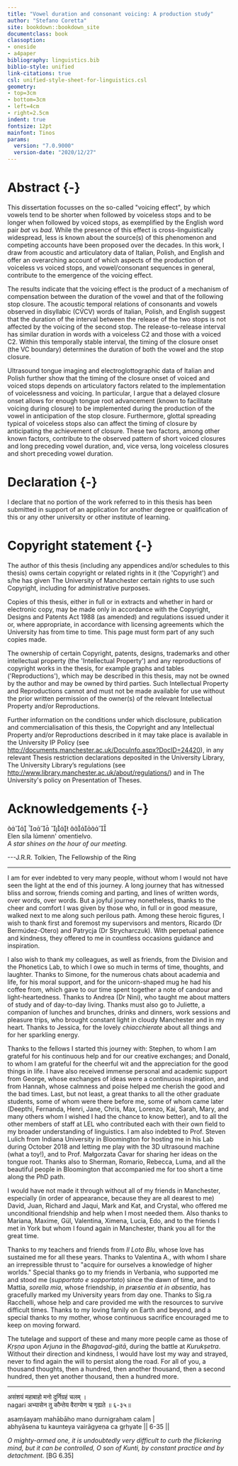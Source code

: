 ```yaml
---
title: "Vowel duration and consonant voicing: A production study"
author: "Stefano Coretta"
site: bookdown::bookdown_site
documentclass: book
classoption:
- oneside
- a4paper
bibliography: linguistics.bib
biblio-style: unified
link-citations: true
csl: unified-style-sheet-for-linguistics.csl
geometry:
- top=3cm
- bottom=3cm
- left=4cm
- right=2.5cm
indent: true
fontsize: 12pt
mainfont: Tinos
params:
  version: "7.0.9000"
  version-date: "2020/12/27"
---
```




# Abstract {-}

This dissertation focusses on the so-called "voicing effect", by which vowels tend to be shorter when followed by voiceless stops and to be longer when followed by voiced stops, as exemplified by the English word pair *bat* vs *bad*.
While the presence of this effect is cross-linguistically widespread, less is known about the source(s) of this phenomenon and competing accounts have been proposed over the decades.
In this work, I draw from acoustic and articulatory data of Italian, Polish, and English and offer an overarching account of which aspects of the production of voiceless vs voiced stops, and vowel/consonant sequences in general, contribute to the emergence of the voicing effect.

The results indicate that the voicing effect is the product of a mechanism of compensation between the duration of the vowel and that of the following stop closure.
The acoustic temporal relations of consonants and vowels observed in disyllabic (CV́CV) words of Italian, Polish, and English suggest that the duration of the interval between the release of the two stops is not affected by the voicing of the second stop.
The release-to-release interval has similar duration in words with a voiceless C2 and those with a voiced C2.
Within this temporally stable interval, the timing of the closure onset (the VC boundary) determines the duration of both the vowel and the stop closure.

Ultrasound tongue imaging and electroglottographic data of Italian and Polish further show that the timing of the closure onset of voiced and voiced stops depends on articulatory factors related to the implementation of voicelessness and voicing.
In particular, I argue that a delayed closure onset allows for enough tongue root advancement (known to facilitate voicing during closure) to be implemented during the production of the vowel in anticipation of the stop closure.
Furthermore, glottal spreading typical of voiceless stops also can affect the timing of closure by anticipating the achievement of closure.
These two factors, among other known factors, contribute to the observed pattern of short voiced closures and long preceding vowel duration, and, vice versa, long voiceless closures and short preceding vowel duration.

# Declaration {-}

I declare that no portion of the work referred to in this thesis has been submitted in support of an application for another degree or qualification of this or any other university or other institute of learning.

# Copyright statement {-}

The author of this thesis (including any appendices and/or schedules to this thesis) owns certain copyright or related rights in it (the 'Copyright') and s/he has given The University of Manchester certain rights to use such Copyright, including for administrative purposes.

Copies of this thesis, either in full or in extracts and whether in hard or electronic copy, may be made only in accordance with the Copyright, Designs and Patents Act 1988 (as amended) and regulations issued under it or, where appropriate, in accordance with licensing agreements which the University has from time to time. This page must form part of any such copies made.

The ownership of certain Copyright, patents, designs, trademarks and other intellectual property (the 'Intellectual Property') and any reproductions of copyright works in the thesis, for example graphs and tables ('Reproductions'), which may be described in this thesis, may not be owned by the author and may be owned by third parties. Such Intellectual Property and Reproductions cannot and must not be made available for use without the prior written permission of the owner(s) of the relevant Intellectual Property and/or Reproductions.

Further information on the conditions under which disclosure, publication and commercialisation of this thesis, the Copyright and any Intellectual Property and/or Reproductions described in it may take place is available in the University IP Policy (see <http://documents.manchester.ac.uk/DocuInfo.aspx?DocID=24420>), in any relevant Thesis restriction declarations deposited in the University Library, The University Library’s regulations (see <http://www.library.manchester.ac.uk/about/regulations/>) and in The University's policy on Presentation of Theses.

# Acknowledgements {-}


   \
Elen síla lúmenn' omentielvo.\
*A star shines on the hour of our meeting.*

---J.R.R. Tolkien, The Fellowship of the Ring

--------

I am for ever indebted to very many people, without whom I would not have seen the light at the end of this journey.
A long journey that has witnessed bliss and sorrow, friends coming and parting, and lines of written words, over words, over words.
But a joyful journey nonetheless, thanks to the cheer and comfort I was given by those who, in full or in good measure, walked next to me along such perilous path.
Among these heroic figures, I wish to thank first and foremost my supervisors and mentors, Ricardo (Dr Bermúdez-Otero) and Patrycja (Dr Strycharczuk).
With perpetual patience and kindness, they offered to me in countless occasions guidance and inspiration.

I also wish to thank my colleagues, as well as friends, from the Division and the Phonetics Lab, to which I owe so much in terms of time, thoughts, and laughter.
Thanks to Simone, for the numerous chats about academia and life, for his moral support, and for the unicorn-shaped mug he had his coffee from, which gave to our time spent together a note of candour and light-heartedness.
Thanks to Andrea (Dr Nini), who taught me about matters of study and of day-to-day living.
Thanks must also go to Juliette, a companion of lunches and brunches, drinks and dinners, work sessions and pleasure trips, who brought constant light in cloudy Manchester and in my heart.
Thanks to Jessica, for the lovely *chiacchierate* about all things and for her sparkling energy.

Thanks to the fellows I started this journey with: Stephen, to whom I am grateful for his continuous help and for our creative exchanges; and Donald, to whom I am grateful for the cheerful wit and the appreciation for the good things in life.
I have also received immense personal and academic support from George, whose exchanges of ideas were a continuous inspiration, and from Hannah, whose calmness and poise helped me cherish the good and the bad times.
Last, but not least, a great thanks to all the other graduate students, some of whom were there before me, some of whom came later (Deepthi, Fernanda, Henri, Jane, Chris, Max, Lorenzo, Kai, Sarah, Mary, and many others whom I wished I had the chance to know better), and to all the other members of staff at LEL who contributed each with their own field to my broader understanding of linguistics.
I am also indebted to Prof. Steven Lulich from Indiana University in Bloomington for hosting me in his Lab during October 2018 and letting me play with the 3D ultrasound machine (what a toy!), and to Prof. Małgorzata Ćavar for sharing her ideas on the tongue root.
Thanks also to Sherman, Romario, Rebecca, Luma, and all the beautiful people in Bloomington that accompanied me for too short a time along the PhD path.

I would have not made it through without all of my friends in Manchester, especially (in order of appearance, because they are all dearest to me) David, Juan, Richard and Jaqui, Mark and Kat, and Crystal, who offered me unconditional friendship and help when I most needed them. Also thanks to Mariana, Maxime, Gül, Valentina, Ximena, Lucia, Edo, and to the friends I met in York but whom I found again in Manchester, thank you all for the great time.

Thanks to my teachers and friends from *Il Loto Blu*, whose love has sustained me for all these years.
Thanks to Valentina A., with whom I share an irrepressible thrust to "acquire for ourselves a knowledge of higher worlds."
Special thanks go to my friends in Verbania, who supported me and stood me (*supportato e sopportato*) since the dawn of time, and to Mattia, *sorella mia*, whose friendship, *in præsentia et in absentia*, has gracefully marked my University years from day one.
Thanks to Sig.ra Racchelli, whose help and care provided me with the resources to survive difficult times.
Thanks to my loving family on Earth and beyond, and a special thanks to my mother, whose continuous sacrifice encouraged me to keep on moving forward.

The tutelage and support of these and many more people came as those of *Kṛṣṇa* upon *Arjuna* in the *Bhagavad-gitā*, during the battle at *Kurukṣetra*.
Without their direction and kindness, I would have lost my way and strayed, never to find again the will to persist along the road.
For all of you, a thousand thoughts, then a hundred, then another thousand, then a second hundred, then yet another thousand, then a hundred more.

--------

असंशयं महाबाहो मनो दुर्निग्रहं चलम् ।\
nagari अभ्यासेन तु कौन्तेय वैराग्येण च गृह्यते ॥ ६-३५॥

asaṃśayaṃ mahābāho mano durnigrahaṃ calam |\
abhyāsena tu kaunteya vairāgyeṇa ca gṛhyate || 6-35 ||

*O mighty-armed one, it is undoubtedly very difficult to curb the flickering mind, but it can be controlled, O son of Kunti, by constant practice and by detachment.* [BG 6.35]
